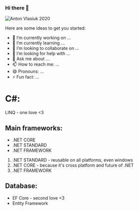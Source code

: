 ### Hi there 👋

![Anton Vlasiuk 2020](https://avatars1.githubusercontent.com/u/29002229?s=460&u=ee1778b67b94eb3eb93dce06adb4b520ca805d0a&v=4)

Here are some ideas to get you started:

- 🔭 I’m currently working on ...
- 🌱 I’m currently learning ...
- 👯 I’m looking to collaborate on ...
- 🤔 I’m looking for help with ...
- 💬 Ask me about ...
- 📫 How to reach me: ...
- 😄 Pronouns: ...
- ⚡ Fun fact: ...




# C#: 

LINQ - one love <3 

## Main frameworks: 
- .NET CORE 
- .NET STANDARD
- .NET FRAMEWORK

1) .NET STANDARD - reusable on all platforms, even windows 
2) .NET CORE - because it's cross platform and future of .NET 
3) .NET FRAMEWORK

## Database:
- EF Core - second love <3 
- Entity Framework 


